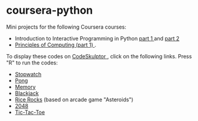 # coursera-python
Mini projects for the following Coursera courses: 
* Introduction to Interactive Programming in Python <a href="https://www.coursera.org/course/interactivepython1"> part 1 </a> and <a href="https://www.coursera.org/course/interactivepython2"> part 2 </a>
* <a href="https://www.coursera.org/course/principlescomputing1"> Principles of Computing (part 1) </a>. 

To display these codes on <a href="http://www.codeskulptor.org/"> CodeSkulptor </a>, click on the following links. Press "R" to run the codes:

* <a href="http://www.codeskulptor.org/#user41_1TD6JnRRJc_0.py">Stopwatch </a>
* <a href="http://www.codeskulptor.org/#user41_m789ByJpAT_0.py">Pong</a>
* <a href="http://www.codeskulptor.org/#user41_m789ByJpAT_1.py">Memory</a>
* <a href="http://www.codeskulptor.org/#user41_m789ByJpAT_2.py">Blackjack</a>
* <a href="http://www.codeskulptor.org/#user41_m789ByJpAT_3.py">Rice Rocks</a> (based on arcade game "Asteroids")
* <a href="http://www.codeskulptor.org/#user41_m789ByJpAT_4.py">2048</a>
* <a href="http://www.codeskulptor.org/#user41_m789ByJpAT_5.py">Tic-Tac-Toe</a>